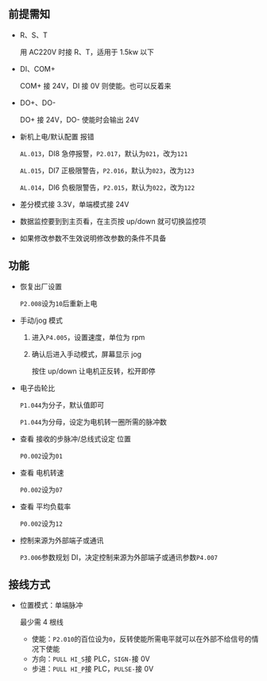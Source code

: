 ## 前提需知

- R、S、T

    用 AC220V 时接 R、T，适用于 1.5kw 以下

- DI、COM+

    COM+ 接 24V，DI 接 0V 则使能。也可以反着来

- DO+、DO-

    DO+ 接 24V，DO- 使能时会输出 24V

- 新机上电/默认配置 报错

    `AL.013`，DI8 急停报警，`P2.017`，默认为`021`，改为`121`

    `AL.015`，DI7 正极限警告，`P2.016`，默认为`023`，改为`123`

    `AL.014`，DI6 负极限警告，`P2.015`，默认为`022`，改为`122`

- 差分模式接 3.3V，单端模式接 24V
- 数据监控要到到主页看，在主页按 up/down 就可切换监控项
- 如果修改参数不生效说明修改参数的条件不具备

## 功能

- 恢复出厂设置

    `P2.008`设为`10`后重新上电

- 手动/jog 模式

    1. 进入`P4.005`，设置速度，单位为 rpm
    2. 确认后进入手动模式，屏幕显示 jog

        按住 up/down 让电机正反转，松开即停

- 电子齿轮比

    `P1.044`为分子，默认值即可

    `P1.044`为分母，设定为电机转一圈所需的脉冲数

- 查看 接收的步脉冲/总线式设定 位置

    `P0.002`设为`01`

- 查看 电机转速

    `P0.002`设为`07`

- 查看 平均负载率

    `P0.002`设为`12`

- 控制来源为外部端子或通讯

    `P3.006`参数规划 DI，决定控制来源为外部端子或通讯参数`P4.007`

## 接线方式

- 位置模式：单端脉冲

    最少需 4 根线

    - 使能：`P2.010`的百位设为`0`，反转使能所需电平就可以在外部不给信号的情况下使能
    - 方向：`PULL HI_S`接 PLC，`SIGN-`接 0V
    - 步进：`PULL HI_P`接 PLC，`PULSE-`接 0V
